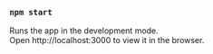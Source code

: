 ### `npm start`

Runs the app in the development mode.<br>
Open http://localhost:3000 to view it in the browser.

